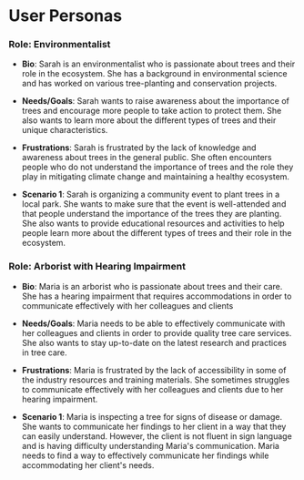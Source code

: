 # User Personas

### Role: Environmentalist

- **Bio**: Sarah is an environmentalist who is passionate about trees and their
  role in the ecosystem. She has a background in environmental science and has
  worked on various tree-planting and conservation projects.

- **Needs/Goals**: Sarah wants to raise awareness about the importance of trees
  and encourage more people to take action to protect them. She also wants to
  learn more about the different types of trees and their unique
  characteristics.

- **Frustrations**: Sarah is frustrated by the lack of knowledge and awareness
  about trees in the general public. She often encounters people who do not
  understand the importance of trees and the role they play in mitigating
  climate change and maintaining a healthy ecosystem.

- **Scenario 1**: Sarah is organizing a community event to plant trees in a
  local park. She wants to make sure that the event is well-attended and that
  people understand the importance of the trees they are planting. She also
  wants to provide educational resources and activities to help people learn
  more about the different types of trees and their role in the ecosystem.

### Role: Arborist with Hearing Impairment

- **Bio**: Maria is an arborist who is passionate about trees and their care.
  She has a hearing impairment that requires accommodations in order to
  communicate effectively with her colleagues and clients

- **Needs/Goals**: Maria needs to be able to effectively communicate with her
  colleagues and clients in order to provide quality tree care services. She
  also wants to stay up-to-date on the latest research and practices in tree
  care.

- **Frustrations**: Maria is frustrated by the lack of accessibility in some of
  the industry resources and training materials. She sometimes struggles to
  communicate effectively with her colleagues and clients due to her hearing
  impairment.

- **Scenario 1**: Maria is inspecting a tree for signs of disease or damage. She
  wants to communicate her findings to her client in a way that they can easily
  understand. However, the client is not fluent in sign language and is having
  difficulty understanding Maria's communication. Maria needs to find a way to
  effectively communicate her findings while accommodating her client's needs.
